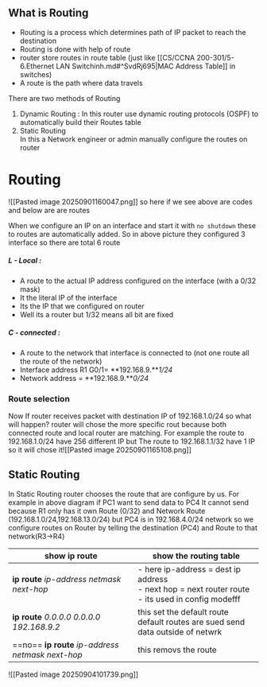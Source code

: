 ## What is Routing
- Routing is a process which determines path of IP packet to reach the destination
- Routing is done with help of route
- router store routes in route table (just like [[CS/CCNA 200-301/5-6.Ethernet LAN Switchinh.md#^SvdRj695|MAC Address Table]] in switches)
- A route is the  path where data travels

There are two methods of Routing
1. Dynamic Routing :
In this router use dynamic routing protocols (OSPF) to automatically build their Routes table
2. Static Routing  
In this a Network engineer or admin manually configure the routes on router

# Routing 

![[Pasted image 20250901160047.png]]
so here if we see above are codes and below are are routes

When we configure an IP on an interface and start it with `no shutdown` these to routes are automatically added. So in above picture they configured 3 interface so there are total 6 route
##### L - Local : 
- A route to the actual IP address configured on the interface (with a 0/32 mask)
- It the literal IP of the interface 
- Its the IP that we configured on router
- Well its a router but 1/32 means all bit are fixed 
##### C - connected : 
- A route to the network that interface is connected to (not one route all the route of the network)
- Interface address R1 G0/1= **192.168.9.***1/24*
- Network address = **192.168.9.***0/24*


### Route selection
Now If router receives packet with destination IP of 192.168.1.0/24 so what will happen? router will chose the more specific rout because both connected route and local router are matching. For example the route to 192.168.1.0/24 have 256 different IP but The route to 192.168.1.1/32 have 1 IP so it will chose it![[Pasted image 20250901165108.png]]

## Static Routing
In Static Routing router chooses the route that are configure by us. For example in above diagram if PC1 want to send data to PC4 It cannot send because R1 only has it own Route (0/32) and Network Route (192.168.1.0/24,192.168.13.0/24) but PC4 is in 192.168.4.0/24 network so we configure routes on Router by telling the destination (PC4) and Route to that network(R3->R4)


| show ip route                                       | show the routing table                                                                                 |
| --------------------------------------------------- | ------------------------------------------------------------------------------------------------------ |
| **ip route** *ip-address* *netmask next-hop*        | - here ip-address = dest ip address <br>- next hop = next router route<br>- its used in config modefff |
| **ip route** *0.0.0.0 0.0.0.0 192.168.9.2*          | this set the default route <br>default routes are sued send data outside of netwrk                     |
| ==no== **ip route** *ip-address* *netmask next-hop* | this removs the route                                                                                  |
![[Pasted image 20250904101739.png]]